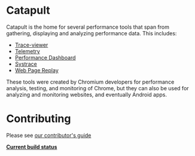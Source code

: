 
<!-- Copyright 2015 The Chromium Authors. All rights reserved.
     Use of this source code is governed by a BSD-style license that can be
     found in the LICENSE file.
-->
Catapult
========

Catapult is the home for several performance tools that span from gathering,
displaying and analyzing performance data. This includes:

 * [Trace-viewer](/tracing/README.md)
 * [Telemetry](/telemetry/README.md)
 * [Performance Dashboard](/dashboard/README.md)
 * [Systrace](/systrace/README.md)
 * [Web Page Replay](/web_page_replay_go/README.md)

These tools were created by Chromium developers for performance analysis,
testing, and monitoring of Chrome, but they can also be used for analyzing and
monitoring websites, and eventually Android apps.

Contributing
============
Please see [our contributor's guide](/CONTRIBUTING.md)

**[Current build status](https://build.chromium.org/p/client.catapult/waterfall)**
